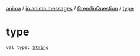 [anima](../../index.md) / [io.anima.messages](../index.md) / [GremlinQuestion](index.md) / [type](./type.md)

# type

`val type: `[`String`](https://kotlinlang.org/api/latest/jvm/stdlib/kotlin/-string/index.html)